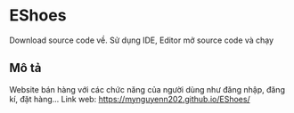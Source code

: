 # EShoes
Download source code về. Sử dụng IDE, Editor mở source code và chạy 
## Mô tả

Website bán hàng với các chức năng của người dùng như đăng nhập, đăng kí, đặt hàng...
Link web: https://mynguyenn202.github.io/EShoes/
